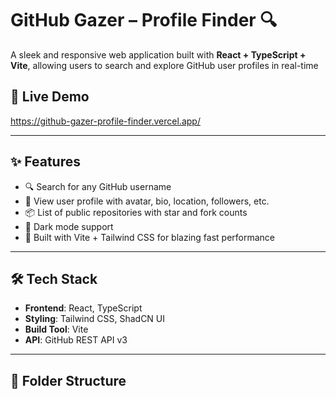 # GitHub Gazer – Profile Finder 🔍

A sleek and responsive web application built with **React + TypeScript + Vite**, allowing users to search and explore GitHub user profiles in real-time



## 🚀 Live Demo

https://github-gazer-profile-finder.vercel.app/

---

## ✨ Features

- 🔍 Search for any GitHub username
- 👤 View user profile with avatar, bio, location, followers, etc.
- 📦 List of public repositories with star and fork counts
- 🌙 Dark mode support
- 💨 Built with Vite + Tailwind CSS for blazing fast performance

---

## 🛠 Tech Stack

- **Frontend**: React, TypeScript
- **Styling**: Tailwind CSS, ShadCN UI
- **Build Tool**: Vite
- **API**: GitHub REST API v3

---

## 📁 Folder Structure

